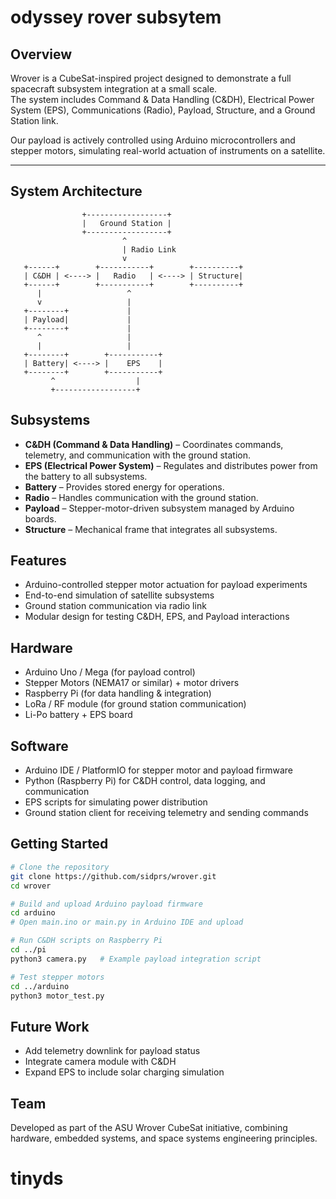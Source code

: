 # odyssey rover subsytem 

## Overview
Wrover is a CubeSat-inspired project designed to demonstrate a full spacecraft subsystem integration at a small scale.  
The system includes Command & Data Handling (C&DH), Electrical Power System (EPS), Communications (Radio), Payload, Structure, and a Ground Station link.  

Our payload is actively controlled using Arduino microcontrollers and stepper motors, simulating real-world actuation of instruments on a satellite.

---

## System Architecture

```text
                +------------------+
                |   Ground Station |
                +------------------+
                         ^
                         | Radio Link
                         v
   +------+        +-----------+        +----------+
   | C&DH | <----> |   Radio   | <----> | Structure|
   +------+        +-----------+        +----------+
      |                   ^
      v                   |
   +--------+             |
   | Payload|             |
   +--------+             |
      ^                   |
      |                   |
   +--------+        +-----------+
   | Battery| <----> |    EPS    |
   +--------+        +-----------+
         ^                  |
         +------------------+
```

## Subsystems
* **C&DH (Command & Data Handling)** – Coordinates commands, telemetry, and communication with the ground station.
* **EPS (Electrical Power System)** – Regulates and distributes power from the battery to all subsystems.
* **Battery** – Provides stored energy for operations.
* **Radio** – Handles communication with the ground station.
* **Payload** – Stepper-motor-driven subsystem managed by Arduino boards.
* **Structure** – Mechanical frame that integrates all subsystems.

## Features
* Arduino-controlled stepper motor actuation for payload experiments
* End-to-end simulation of satellite subsystems
* Ground station communication via radio link
* Modular design for testing C&DH, EPS, and Payload interactions

## Hardware
* Arduino Uno / Mega (for payload control)
* Stepper Motors (NEMA17 or similar) + motor drivers
* Raspberry Pi (for data handling & integration)
* LoRa / RF module (for ground station communication)
* Li-Po battery + EPS board

## Software
* Arduino IDE / PlatformIO for stepper motor and payload firmware
* Python (Raspberry Pi) for C&DH control, data logging, and communication
* EPS scripts for simulating power distribution
* Ground station client for receiving telemetry and sending commands

## Getting Started

```bash
# Clone the repository
git clone https://github.com/sidprs/wrover.git
cd wrover

# Build and upload Arduino payload firmware
cd arduino
# Open main.ino or main.py in Arduino IDE and upload

# Run C&DH scripts on Raspberry Pi
cd ../pi
python3 camera.py   # Example payload integration script

# Test stepper motors
cd ../arduino
python3 motor_test.py
```

## Future Work
* Add telemetry downlink for payload status
* Integrate camera module with C&DH
* Expand EPS to include solar charging simulation

## Team
Developed as part of the ASU Wrover CubeSat initiative, combining hardware, embedded systems, and space systems engineering principles.
# tinyds
